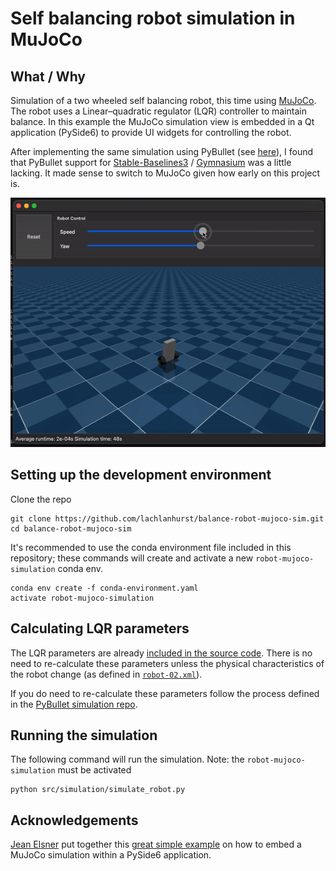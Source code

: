# Self balancing robot simulation in MuJoCo

## What / Why
Simulation of a two wheeled self balancing robot, this time using [MuJoCo](https://mujoco.org/). The robot uses a Linear–quadratic regulator (LQR) controller to maintain balance. In this example the MuJoCo simulation view is embedded in a Qt application (PySide6) to provide UI widgets for controlling the robot. 

After implementing the same simulation using PyBullet (see [here](https://github.com/lachlanhurst/balance-robot-pybullet-sim)), I found that PyBullet support for [Stable-Baselines3](https://stable-baselines3.readthedocs.io/) / [Gymnasium](https://gymnasium.farama.org/index.html) was a little lacking. It made sense to switch to MuJoCo given how early on this project is.

![Self balancing robot simulation video](./docs/mujoco_sim.gif)


## Setting up the development environment

Clone the repo

    git clone https://github.com/lachlanhurst/balance-robot-mujoco-sim.git
    cd balance-robot-mujoco-sim

It's recommended to use the conda environment file included in this repository; these commands will create and activate a new `robot-mujoco-simulation` conda env.

    conda env create -f conda-environment.yaml
    activate robot-mujoco-simulation


## Calculating LQR parameters

The LQR parameters are already [included in the source code](./src/simulation/robot_lqr.py). There is no need to re-calculate these parameters unless the physical characteristics of the robot change (as defined in [`robot-02.xml`](./src/simulation/robot-02.xml)).

If you do need to re-calculate these parameters follow the process defined in the [PyBullet simulation repo](https://github.com/lachlanhurst/balance-robot-pybullet-sim).


## Running the simulation

The following command will run the simulation. Note: the `robot-mujoco-simulation` must be activated

    python src/simulation/simulate_robot.py


## Acknowledgements

[Jean Elsner](https://github.com/JeanElsner) put together this [great simple example](https://gist.github.com/JeanElsner/755d0feb49864ecadab4ef00fd49a22b) on how to embed a MuJoCo simulation within a PySide6 application.


